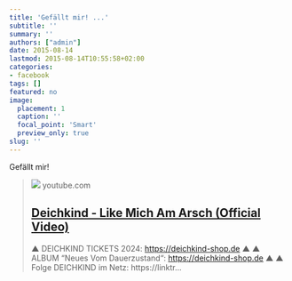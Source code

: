 ```yaml
---
title: 'Gefällt mir! ...'
subtitle: ''
summary: ''
authors: ["admin"]
date: 2015-08-14
lastmod: 2015-08-14T10:55:58+02:00
categories:
- facebook
tags: []
featured: no
image:
  placement: 1
  caption: ''
  focal_point: 'Smart'
  preview_only: true
slug: ''
---
```

Gefällt mir!
> [![](https://i.ytimg.com/vi/OVvHj1FLCn4/maxresdefault.jpg)](https://www.youtube.com/watch?v=OVvHj1FLCn4)
> youtube.com
> ## [Deichkind - Like Mich Am Arsch (Official Video)](https://www.youtube.com/watch?v=OVvHj1FLCn4)
>
>▲ DEICHKIND TICKETS 2024: https://deichkind-shop.de ▲ ▲ ALBUM “Neues Vom Dauerzustand“: https://deichkind-shop.de ▲ ▲ Folge DEICHKIND im Netz: https://linktr...

